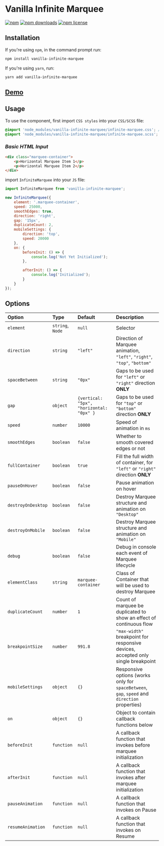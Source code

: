 # Vanilla Infinite Marquee

[![npm](https://img.shields.io/npm/v/react-fast-marquee.svg)](https://www.npmjs.com/package/vanilla-infinite-marquee)
[![npm downloads](https://img.shields.io/npm/dt/react-fast-marquee.svg)](https://www.npmjs.com/package/vanilla-infinite-marquee)
[![npm license](https://img.shields.io/npm/l/react-fast-marquee.svg)](https://www.npmjs.com/package/vanilla-infinite-marquee)

## Installation

If you're using `npm`, in the command prompt run:

```sh
npm install vanilla-infinite-marquee
```

If you're using `yarn`, run:

```sh
yarn add vanilla-infinite-marquee
```

## **[Demo](https://master--infinite-marquee-demo.netlify.app/)**

## Usage
To use the component, first import `CSS styles` into your `CSS/SCSS` file:
```scss
@import 'node_modules/vanilla-infinite-marquee/infinite-marquee.css'; //OR
@import 'node_modules/vanilla-infinite-marquee/infinite-marquee.scss';
```
### _Basic HTML Input_
```html
<div class="marquee-container">
    <p>Horizontal Marquee Item 1</p>
    <p>Horizontal Marquee Item 2</p>
</div>
```
import `InfiniteMarquee` into your `JS` file:
```jsx
import InfiniteMarquee from 'vanilla-infinite-marquee';

new InfiniteMarquee({
	element: '.marquee-container',
	speed: 25000,
	smoothEdges: true,
	direction: 'right',
	gap: '15px',
	duplicateCount: 2,
	mobileSettings: {
		direction: 'top',
		speed: 20000
	},
	on: {
		beforeInit: () => {
			console.log('Not Yet Initialized');
		},

		afterInit: () => {
			console.log('Initialized');
		}
	}
});
```

## Options
| Option             | Type             | Default                                  | Description                                                                                   |
|:-------------------|:-----------------|:-----------------------------------------|:----------------------------------------------------------------------------------------------|
| `element`          | `string`, `Node` | `null`                                   | Selector                                                                                      |
| `direction`        | `string`         | `"left"`                                 | Direction of Marquee animation, `"left"`, `"right"`, `"top"`, `"bottom"`                      |
| `spaceBetween`     | `string`         | `"0px"`                                  | Gaps to be used for `"left"` or `"right"` direction **ONLY**                                  |
| `gap`              | `object`         | `{vertical: "5px", "horizontal: "0px" }` | Gaps to be used for `"top"` or `"bottom"` direction **ONLY**                                  |
| `speed`            | `number`         | `10000`                                  | Speed of animation in `ms`                                                                    |
| `smoothEdges`      | `boolean`        | `false`                                  | Whether to smooth covered edges or not                                                        |
| `fullContainer`    | `boolean`        | `true`                                   | Fill the full width of container, for `"left"` or `"right"` direction **ONLY**                |
| `pauseOnHover`     | `boolean`        | `false`                                  | Pause animation on hover                                                                      |
| `destroyOnDesktop` | `boolean`        | `false`                                  | Destroy Marquee structure and animation on `"Desktop"`                                        |
| `destroyOnMobile`  | `boolean`        | `false`                                  | Destroy Marquee structure and animation on `"Mobile"`                                         |
| `debug`            | `boolean`        | `false`                                  | Debug in console each event of Marquee lifecycle                                              |
| `elementClass`     | `string`         | `marquee-container`                      | Class of Container that will be used to destroy Marquee                                       |
| `duplicateCount`   | `number`         | `1`                                      | Count of marquee be duplicated to show an effect of continuous flow                           |
| `breakpointSize`   | `number`         | `991.8`                                  | `"max-width"` breakpoint for responsive devices, accepted only single breakpoint              |
| `mobileSettings`   | `object`         | `{}`                                     | Responsive options (works only for `spaceBetween`, `gap`, `speed` and `direction` properties) |
| `on`               | `object`         | `{}`                                     | Object to contain callback functions below                                                    |
| `beforeInit`       | `function`       | `null`                                   | A callback function that invokes before marquee initialization                                |
| `afterInit`        | `function`       | `null`                                   | A callback function that invokes after marquee initialization                                 |
| `pauseAnimation`   | `function`       | `null`                                   | A callback function that invokes on Pause                                                     |
| `resumeAnimation`  | `function`       | `null`                                   | A callback function that invokes on Resume                                                    |
